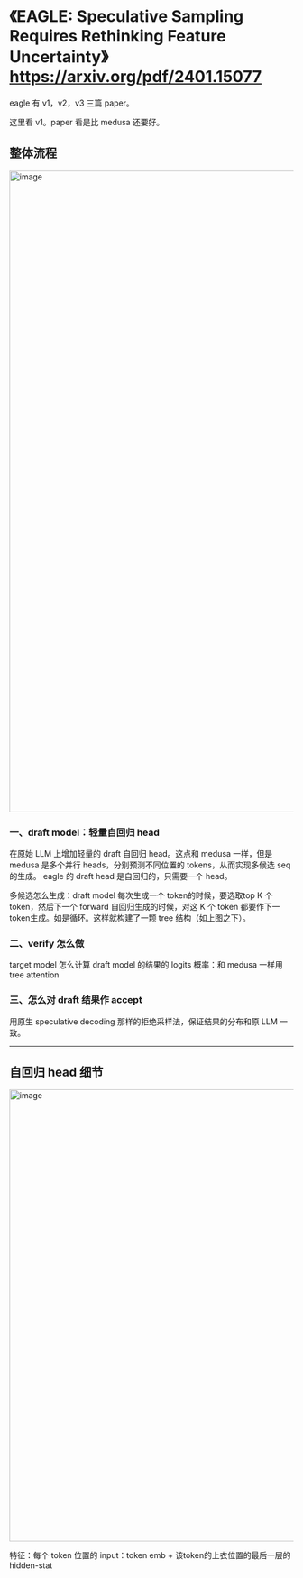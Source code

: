 # 《EAGLE: Speculative Sampling Requires Rethinking Feature Uncertainty》 https://arxiv.org/pdf/2401.15077

eagle 有 v1，v2，v3 三篇 paper。

这里看 v1。paper 看是比 medusa 还要好。

## 整体流程

<img width="1208" height="1138" alt="image" src="https://github.com/user-attachments/assets/84e18bc2-c70b-44d1-a8f7-5d728ba1e128" />

### 一、draft model：轻量自回归 head
在原始 LLM 上增加轻量的 draft 自回归 head。这点和 medusa 一样，但是 medusa 是多个并行 heads，分别预测不同位置的 tokens，从而实现多候选 seq 的生成。 eagle 的 draft head 是自回归的，只需要一个 head。

多候选怎么生成：draft model 每次生成一个 token的时候，要选取top K 个token，然后下一个 forward 自回归生成的时候，对这 K 个 token 都要作下一token生成。如是循环。这样就构建了一颗 tree 结构（如上图之下）。

### 二、verify 怎么做

target model 怎么计算 draft model 的结果的 logits 概率：和 medusa 一样用 tree attention

### 三、怎么对 draft 结果作 accept

用原生 speculative decoding 那样的拒绝采样法，保证结果的分布和原 LLM 一致。

----

## 自回归 head 细节

<img width="1036" height="802" alt="image" src="https://github.com/user-attachments/assets/565bd52c-e5ab-4d93-89c8-9630ad60a6c4" />

特征：每个 token 位置的 input：token emb + 该token的上衣位置的最后一层的hidden-stat

